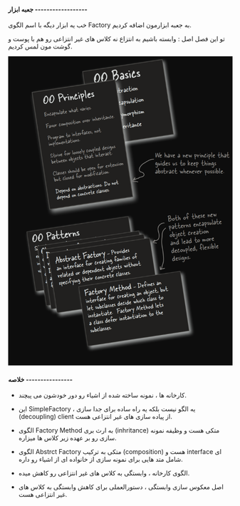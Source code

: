#### جعبه ابزار ------------------

خب یه ابزار دیگه با اسم الگوی Factory به جعبه ابزارمون اضافه کردیم.

تو این فصل اصل : وابسته باشیم به انتزاع نه کلاس های غیر انتزاعی رو هم با پوست و گوشت مون لمس کردیم.

![](./Images/Pasted%20image%2020240701112323.png)

#### خلاصه ----------------

- کارخانه ها ، نمونه ساخته شده از اشیاء رو دور خودشون می پیچند.

- این SimpleFactory ، یه الگو نیست بلکه یه راه ساده برای جدا سازی (decoupling) client از پیاده سازی های غیر انتزاعی هست.

- الگوی Factory Method به ارث بری (inhritance) متکی هست و وظیفه نمونه سازی رو بر عهده زیر کلاس ها میزاره.

- الگوی Abstrct Factory متکی به ترکیب (composition) هست و interface ای شامل متد هایی برای نمونه سازی از خانواده ای از اشیاء رو داره.

- الگوی کارخانه ، وابستگی به کلاس های غیر انتزاعی رو کاهش میده.

- اصل معکوس سازی وابستگی ، دستورالعملی برای کاهش وابستگی به کلاس های غیر انتزاعی هست.



